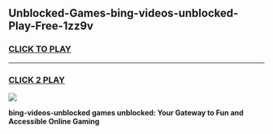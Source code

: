 
## Unblocked-Games-bing-videos-unblocked-Play-Free-1zz9v
<h3>
<a href="https://premium76.site?title=bing-videos-unblocked&ref=10A">CLICK TO PLAY</a></h3>
<hr>

<h3>
<a href="https://premium76.site?title=bing-videos-unblocked&ref=10A">CLICK 2 PLAY</a>
  
</h3>

<a href="https://premium76.site?title=bing-videos-unblocked&ref=10A"><img src="https://clearcache.store/games.png"></a>


**bing-videos-unblocked games unblocked: Your Gateway to Fun and Accessible Online Gaming**
